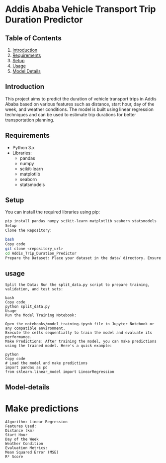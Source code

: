 
# Addis Ababa Vehicle Transport Trip Duration Predictor

## Table of Contents
1. [Introduction](#introduction)
2. [Requirements](#requirements)
3. [Setup](#setup)
4. [Usage](#usage)
5. [Model Details](#model-details)

## Introduction
This project aims to predict the duration of vehicle transport trips in Addis Ababa based on various features such as distance, start hour, day of the week, and weather conditions. The model is built using linear regression techniques and can be used to estimate trip durations for better transportation planning.

## Requirements
- Python 3.x
- Libraries:
  - pandas
  - numpy
  - scikit-learn
  - matplotlib
  - seaborn
  - statsmodels


## Setup
You can install the required libraries using pip:
```bash
pip install pandas numpy scikit-learn matplotlib seaborn statsmodels
Setup
Clone the Repository:

bash
Copy code
git clone <repository_url>
cd Addis_Trip_Duration_Predictor
Prepare the Dataset: Place your dataset in the data/ directory. Ensure it's in the CSV format and named processed_data.csv.
```

## usage
```
Split the Data: Run the split_data.py script to prepare training, validation, and test sets:

bash
Copy code
python split_data.py
Usage
Run the Model Training Notebook:

Open the notebooks/model_training.ipynb file in Jupyter Notebook or any compatible environment.
Execute the cells sequentially to train the model and evaluate its performance.
Make Predictions: After training the model, you can make predictions using the trained model. Here's a quick example:

python
Copy code
# Load the model and make predictions
import pandas as pd
from sklearn.linear_model import LinearRegression
```

## Model-details

# Make predictions

```
Algorithm: Linear Regression
Features Used:
Distance (km)
Start Hour
Day of the Week
Weather Condition
Evaluation Metrics:
Mean Squared Error (MSE)
R² Score
```
